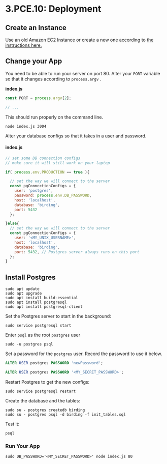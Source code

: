 # 3.PCE.10: Deployment

## Create an Instance

Use an old Amazon EC2 Instance or create a new one according to [the instructions here.](../../2-back-end-basics/2.11-deployment-aws.md)

## Change your App

You need to be able to run your server on port 80. Alter your `PORT` variable so that it changes according to `process.argv` .  
  
**index.js**

```javascript
const PORT = process.argv[2];

// ...
```

This should run properly on the command line.

```text
node index.js 3004
```

Alter your database configs so that it takes in a user and password.

#### index.js

```javascript
// set some DB connection configs
// make sure it will still work on your laptop

if( process.env.PRODUCTION == true ){

  // set the way we will connect to the server
  const pgConnectionConfigs = {
    user: 'postgres',
    password: process.env.DB_PASSWORD,
    host: 'localhost',
    database: 'birding',
    port: 5432
  };

}else{
  // set the way we will connect to the server
  const pgConnectionConfigs = {
    user: '<MY_UNIX_USERNAME>',
    host: 'localhost',
    database: 'birding',
    port: 5432, // Postgres server always runs on this port
  };
}
```

## Install Postgres

```text
sudo apt update
sudo apt upgrade
sudo apt install build-essential
sudo apt install postgresql
sudo apt install postgresql-client
```

Set the Postgres server to start in the background:

```text
sudo service postgresql start
```

Enter `psql` as the root `postgres` user

```text
sudo -u postgres psql
```

Set a password for the `postgres` user. Record the password to use it below.

```sql
ALTER USER postgres PASSWORD 'newPassword';
```

```sql
ALTER USER postgres PASSWORD '<MY_SECRET_PASSWORD>';
```

Restart Postgres to get the new configs:

```text
sudo service postgresql restart
```

Create the database and the tables:

```text
sudo su - postgres createdb birding
sudo su - postgres psql -d birding -f init_tables.sql
```

Test it:

```text
psql
```

### Run Your App

```
sudo DB_PASSWORD='<MY_SECRET_PASSWORD>' node index.js 80
```

